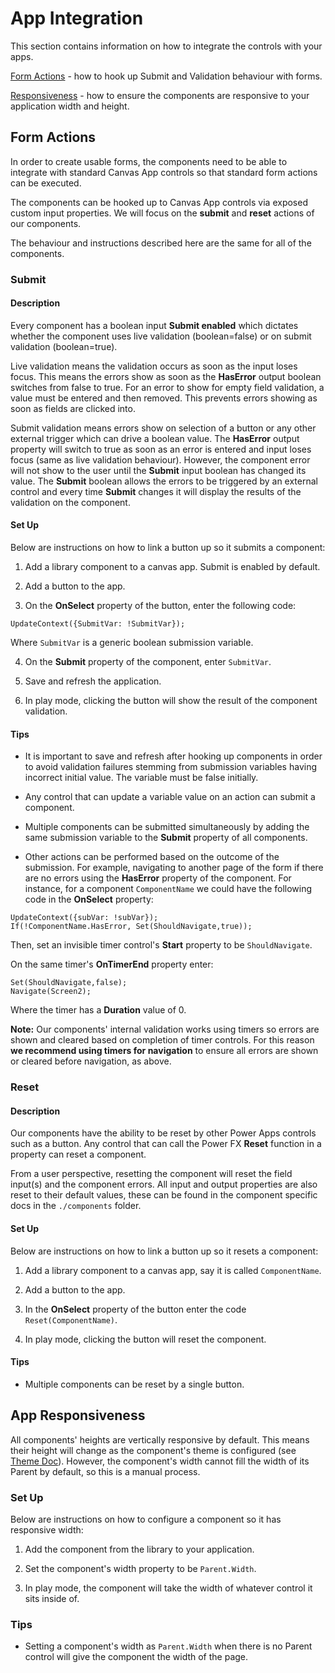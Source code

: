 # App Integration

This section contains information on how to integrate the controls with your apps.

[Form Actions](#form-actions) - how to hook up Submit and Validation behaviour with forms.

[Responsiveness](#app-responsiveness) - how to ensure the components are responsive to your application width and height.

## Form Actions

In order to create usable forms, the components need to be able to integrate with standard Canvas App controls so that standard form actions can be executed.

The components can be hooked up to Canvas App controls via exposed custom input properties. We will focus on the **submit** and **reset** actions of our components.

The behaviour and instructions described here are the same for all of the components.

### Submit

#### Description

Every component has a boolean input **Submit enabled** which dictates whether the component uses live validation (boolean=false) or on submit validation (boolean=true).

Live validation means the validation occurs as soon as the input loses focus. This means the errors show as soon as the **HasError** output boolean switches from false to true. For an error to show for empty field validation, a value must be entered and then removed. This prevents errors showing as soon as fields are clicked into.

Submit validation means errors show on selection of a button or any other external trigger which can drive a boolean value. The **HasError** output property will switch to true as soon as an error is entered and input loses focus (same as live validation behaviour). However, the component error will not show to the user until the **Submit** input boolean has changed its value. The **Submit** boolean allows the errors to be triggered by an external control and every time **Submit** changes it will display the results of the validation on the component.

#### Set Up

Below are instructions on how to link a button up so it submits a component:

1. Add a library component to a canvas app. Submit is enabled by default.

2. Add a button to the app.

3. On the **OnSelect** property of the button, enter the following code:

```
UpdateContext({SubmitVar: !SubmitVar});
```

Where `SubmitVar` is a generic boolean submission variable.

4. On the **Submit** property of the component, enter `SubmitVar`.

5. Save and refresh the application.

6. In play mode, clicking the button will show the result of the component validation.

#### Tips

- It is important to save and refresh after hooking up components in order to avoid validation failures stemming from submission variables having incorrect initial value. The variable must be false initially.

- Any control that can update a variable value on an action can submit a component.

- Multiple components can be submitted simultaneously by adding the same submission variable to the **Submit** property of all components.

- Other actions can be performed based on the outcome of the submission. For example, navigating to another page of the form if there are no errors using the **HasError** property of the component. For instance, for a component `ComponentName` we could have the following code in the **OnSelect** property:

```
UpdateContext({subVar: !subVar});
If(!ComponentName.HasError, Set(ShouldNavigate,true));
```

Then, set an invisible timer control's **Start** property to be `ShouldNavigate`.

On the same timer's **OnTimerEnd** property enter:

```
Set(ShouldNavigate,false);
Navigate(Screen2);
```

Where the timer has a **Duration** value of 0.

**Note:** Our components' internal validation works using timers so errors are shown and cleared based on completion of timer controls. For this reason **we recommend using timers for navigation** to ensure all errors are shown or cleared before navigation, as above.

### Reset

#### Description

Our components have the ability to be reset by other Power Apps controls such as a button. Any control that can call the Power FX **Reset** function in a property can reset a component.

From a user perspective, resetting the component will reset the field input(s) and the component errors. All input and output properties are also reset to their default values, these can be found in the component specific docs in the `./components` folder.

#### Set Up

Below are instructions on how to link a button up so it resets a component:

1. Add a library component to a canvas app, say it is called `ComponentName`.

2. Add a button to the app.

3. In the **OnSelect** property of the button enter the code `Reset(ComponentName)`.

4. In play mode, clicking the button will reset the component.

#### Tips

- Multiple components can be reset by a single button.

##  App Responsiveness

All components' heights are vertically responsive by default. This means their height will change as the component's theme is configured (see [Theme Doc](Theme.md)). However, the component's width cannot fill the width of its Parent by default, so this is a manual process.

### Set Up

Below are instructions on how to configure a component so it has responsive width:

1. Add the component from the library to your application.

2. Set the component's width property to be `Parent.Width`.

3. In play mode, the component will take the width of whatever control it sits inside of.

### Tips

- Setting a component's width as `Parent.Width` when there is no Parent control will give the component the width of the page.